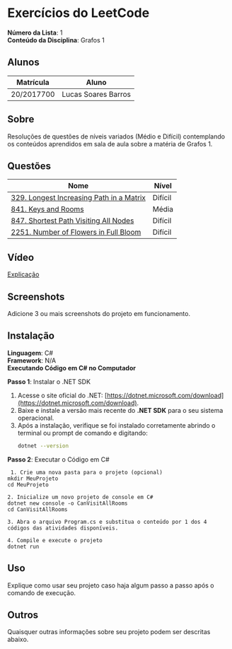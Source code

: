 # Exercícios do LeetCode

**Número da Lista**: 1<br>
**Conteúdo da Disciplina**: Grafos 1<br>

## Alunos
|Matrícula | Aluno |
| -- | -- |
| 20/2017700  |  Lucas Soares Barros |


## Sobre 
Resoluções de questões de níveis variados (Médio e Difícil) contemplando os conteúdos aprendidos em sala de aula sobre a matéria de Grafos 1.

## Questões
| Nome                                                                                                                                                                | Nível   |
| ------------------------------------------------------------------------------------------------------------------------------------------------------------------- | ------- |
| [329. Longest Increasing Path in a Matrix](https://leetcode.com/problems/longest-increasing-path-in-a-matrix/description/)                                          | Difícil |
| [841. Keys and Rooms](https://leetcode.com/problems/keys-and-rooms/description/)                                                                                    | Média   |
| [847. Shortest Path Visiting All Nodes](https://leetcode.com/problems/shortest-path-visiting-all-nodes/description/)                                                | Difícil |
| [2251. Number of Flowers in Full Bloom](https://leetcode.com/problems/number-of-flowers-in-full-bloom/description/)                                                 | Difícil |

## Vídeo

[Explicação](https://youtu.be/zvA0crGgh_U)

## Screenshots
Adicione 3 ou mais screenshots do projeto em funcionamento.

## Instalação 
**Linguagem**: C#<br>
**Framework**: N/A<br>
**Executando Código em C# no Computador**

**Passo 1**: Instalar o .NET SDK
1. Acesse o site oficial do .NET: [https://dotnet.microsoft.com/download](https://dotnet.microsoft.com/download).
2. Baixe e instale a versão mais recente do **.NET SDK** para o seu sistema operacional.
3. Após a instalação, verifique se foi instalado corretamente abrindo o terminal ou prompt de comando e digitando:
   ```bash
   dotnet --version

**Passo 2**: Executar o Código em C#
  ````
   1. Crie uma nova pasta para o projeto (opcional)
mkdir MeuProjeto
cd MeuProjeto

 2. Inicialize um novo projeto de console em C# 
dotnet new console -o CanVisitAllRooms
cd CanVisitAllRooms

 3. Abra o arquivo Program.cs e substitua o conteúdo por 1 dos 4 códigos das atividades disponíveis.

 4. Compile e execute o projeto
dotnet run 
  ````
## Uso 
Explique como usar seu projeto caso haja algum passo a passo após o comando de execução.

## Outros 
Quaisquer outras informações sobre seu projeto podem ser descritas abaixo.




